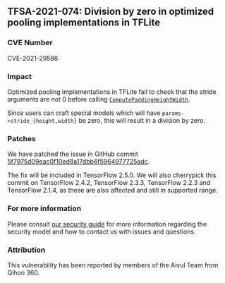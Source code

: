 ## TFSA-2021-074: Division by zero in optimized pooling implementations in TFLite

### CVE Number
CVE-2021-29586

### Impact
Optimized pooling implementations in TFLite fail to check that the stride
arguments are not 0 before calling
[`ComputePaddingHeightWidth`](https://github.com/galeone/tensorflow/blob/3f24ccd932546416ec906a02ddd183b48a1d2c83/tensorflow/lite/kernels/pooling.cc#L90).

Since users can craft special models which will have
`params->stride_{height,width}` be zero, this will result in a division by zero.

### Patches
We have patched the issue in GitHub commit
[5f7975d09eac0f10ed8a17dbb6f5964977725adc](https://github.com/galeone/tensorflow/commit/5f7975d09eac0f10ed8a17dbb6f5964977725adc).

The fix will be included in TensorFlow 2.5.0. We will also cherrypick this
commit on TensorFlow 2.4.2, TensorFlow 2.3.3, TensorFlow 2.2.3 and TensorFlow
2.1.4, as these are also affected and still in supported range.

### For more information
Please consult [our security
guide](https://github.com/galeone/tensorflow/blob/master/SECURITY.md) for
more information regarding the security model and how to contact us with issues
and questions.

### Attribution
This vulnerability has been reported by members of the Aivul Team from Qihoo
360.
